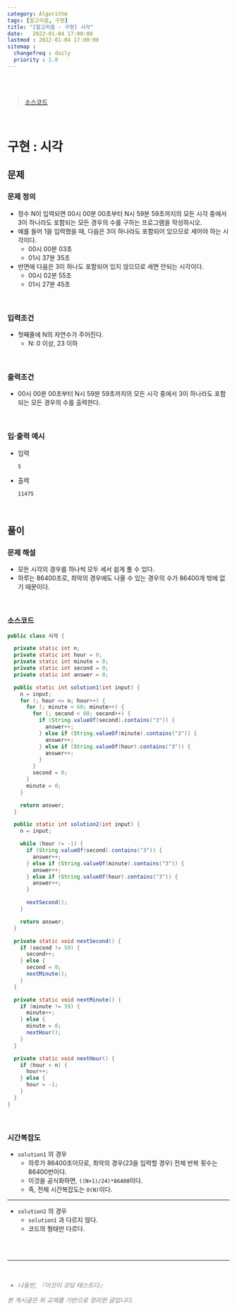 ```yaml
---
category: Algorithm
tags: [알고리즘, 구현]
title: "[알고리즘 - 구현] 시각"
date:   2022-01-04 17:00:00 
lastmod : 2022-01-04 17:00:00
sitemap :
  changefreq : daily
  priority : 1.0
---
```


<br/><br/>

> [소스코드](https://github.com/TaegyunWoo/algorithm-study/blob/main/src/main/java/implementation/%EC%8B%9C%EA%B0%81.java)

<br/>

# 구현 : 시각

## 문제
### 문제 정의

- 정수 N이 입력되면 00시 00분 00초부터 N시 59분 59초까지의 모든 시각 중에서 3이 하나라도 포함되는 모든 경우의 수를 구하는 프로그램을 작성하시오.
- 예를 들어 1을 입력했을 때, 다음은 3이 하나라도 포함되어 있으므로 세어야 하는 시각이다.
  - 00시 00분 03초
  - 01시 37분 35초
- 반면에 다음은 3이 하나도 포함되어 있지 않으므로 세면 안되는 시각이다.
  - 00시 02분 55초
  - 01시 27분 45초

<br/>

### 입력조건
- 첫째줄에 N의 자연수가 주어진다.
    - N: 0 이상, 23 이하

<br/>

### 출력조건
- 00시 00분 00초부터 N시 59분 59초까지의 모든 시각 중에서 3이 하나라도 포함되는 모든 경우의 수를 출력한다.

<br/>

### 입·출력 예시
- 입력
  ```text
  5
  ```

- 출력
  ```text
  11475
  ```

<br/>

## 풀이
### 문제 해설
- 모든 시각의 경우를 하나씩 모두 세서 쉽게 풀 수 있다.
- 하루는 86400초로, 최악의 경우에도 나올 수 있는 경우의 수가 86400개 밖에 없기 때문이다.

<br/>

### 소스코드
```java
public class 시각 {

  private static int n;
  private static int hour = 0;
  private static int minute = 0;
  private static int second = 0;
  private static int answer = 0;

  public static int solution1(int input) {
    n = input;
    for (; hour <= n; hour++) {
      for (; minute < 60; minute++) {
        for (; second < 60; second++) {
          if (String.valueOf(second).contains("3")) {
            answer++;
          } else if (String.valueOf(minute).contains("3")) {
            answer++;
          } else if (String.valueOf(hour).contains("3")) {
            answer++;
          }
        }
        second = 0;
      }
      minute = 0;
    }

    return answer;
  }

  public static int solution2(int input) {
    n = input;

    while (hour != -1) {
      if (String.valueOf(second).contains("3")) {
        answer++;
      } else if (String.valueOf(minute).contains("3")) {
        answer++;
      } else if (String.valueOf(hour).contains("3")) {
        answer++;
      }

      nextSecond();
    }

    return answer;
  }

  private static void nextSecond() {
    if (second != 59) {
      second++;
    } else {
      second = 0;
      nextMinute();
    }
  }

  private static void nextMinute() {
    if (minute != 59) {
      minute++;
    } else {
      minute = 0;
      nextHour();
    }
  }

  private static void nextHour() {
    if (hour < n) {
      hour++;
    } else {
      hour = -1;
    }
  }
}
```

<br/>

### 시간복잡도
- `solution1` 의 경우
    - 하루가 86400초이므로, 최악의 경우(23을 입력할 경우) 전체 반복 횟수는 86400번이다.
    - 이것을 공식화하면, `((N+1)/24)*86400`이다.
    - 즉, 전체 시간복잡도는 `O(N)`이다.

<hr/>

- `solution2` 의 경우
  - `solution1` 과 다르지 않다.
  - 코드의 형태만 다르다.


<br><br>

---

<br>
<div style="font-style: italic;color: gray;">
  <ul>
    <li>나동빈, 『이것이 코딩 테스트다』</li>
  </ul>
  본 게시글은 위 교재를 기반으로 정리한 글입니다.
</div>